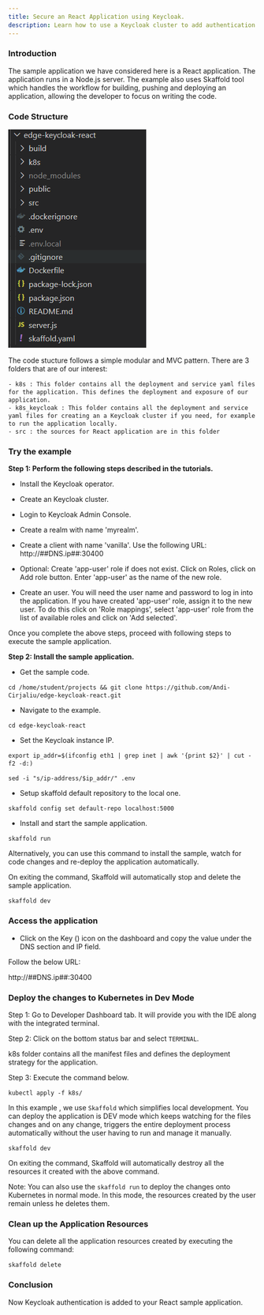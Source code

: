 ```yaml
---
title: Secure an React Application using Keycloak.
description: Learn how to use a Keycloak cluster to add authentication to an applications and secure the services.
---
```



### Introduction

The sample application we have considered here is a React application. The application runs in a Node.js server. The example also uses Skaffold tool which handles the workflow for building, pushing and deploying an application, allowing the developer to focus on writing the code.

### Code Structure

![codestructure](_images/keycloak-react-app-structure.png)

The code stucture follows a simple modular and MVC pattern. There are 3 folders that are of our interest:

	- k8s : This folder contains all the deployment and service yaml files for the application. This defines the deployment and exposure of our application.
	- k8s_keycloak : This folder contains all the deployment and service yaml files for creating an a Keycloak cluster if you need, for example to run the application locally.
	- src : the sources for React application are in this folder


### Try the example

**Step 1: Perform the following steps described in the tutorials.**

*  Install the Keycloak operator.

*  Create an Keycloak cluster.

*  Login to Keycloak Admin Console.

*  Create a realm with name 'myrealm'.

*  Create a client with name 'vanilla'. Use the following URL: http://##DNS.ip##:30400

*  Optional: Create 'app-user' role if does not exist. Click on Roles, click on Add role button. Enter 'app-user' as the name of the new role.

*  Create an user. You will need the user name and password to log in into the application. If you have created 'app-user' role, assign it to the new user. To do this click on 'Role mappings', select 'app-user' role from the list of available roles and click on 'Add selected'.


Once you complete the above steps, proceed with following steps to execute the sample application.


**Step 2: Install the sample application.**

- Get the sample code.

```execute
cd /home/student/projects && git clone https://github.com/Andi-Cirjaliu/edge-keycloak-react.git
```

- Navigate to the example.

```execute
cd edge-keycloak-react
```

- Set the Keycloak instance IP.

```execute
export ip_addr=$(ifconfig eth1 | grep inet | awk '{print $2}' | cut -f2 -d:)
```
```execute
sed -i "s/ip-address/$ip_addr/" .env
```

- Setup skaffold default repository to the local one.
```execute
skaffold config set default-repo localhost:5000
```

- Install and start the sample application. 

```execute
skaffold run
```
Alternatively, you can use this command to install the sample, watch for code changes and re-deploy the application automatically. 

On exiting the command, Skaffold will automatically stop and delete the sample application.

```execute
skaffold dev
```

### Access the application

- Click on the Key () icon on the dashboard and copy the value under the DNS section and IP field.

Follow the below URL: 

http://##DNS.ip##:30400


### Deploy the changes to Kubernetes in Dev Mode

Step 1: Go to Developer Dashboard tab. It will provide you with the IDE along with the integrated terminal. 

Step 2: Click on the bottom status bar and select `TERMINAL`.

k8s folder contains all the manifest files and defines the deployment strategy for the application. 

Step 3: Execute the command below. 

```execute
kubectl apply -f k8s/
```

In this example , we use `Skaffold` which simplifies local development. You can deploy the application is DEV mode which keeps watching for the files changes and on any change, triggers the entire deployment process automatically without the user having to run and manage it manually.

```execute
skaffold dev
```

On exiting the command, Skaffold will automatically destroy all the resources it created with the above command.


Note: You can also use the `skaffold run` to deploy the changes onto Kubernetes in normal mode. In this mode, the resources created by the user remain unless he deletes them.

### Clean up the Application Resources

You can delete all the application resources created by executing the following command:

```execute
skaffold delete
```

### Conclusion

Now Keycloak authentication is added to your React sample application.
